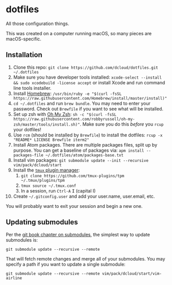 # dotfiles

All those configuration things.

This was created on a computer running macOS, so many pieces are macOS-specific.

## Installation

1. Clone this repo: `git clone https://github.com/dcloud/dotfiles.git ~/.dotfiles`
2. Make sure you have developer tools installed: `xcode-select --install && sudo xcodebuild -license accept` or install Xcode and run command line tools installer.
3. Install [Homebrew](https://brew.sh): `/usr/bin/ruby -e "$(curl -fsSL https://raw.githubusercontent.com/Homebrew/install/master/install)"`
4. `cd ~/.dotfiles` and run `brew bundle`. You may need to enter your password. Check out `Brewfile` if you want to see what will be installed.
5. Set up zsh with [Oh My Zsh](https://github.com/robbyrussell/oh-my-zsh): `sh -c "$(curl -fsSL https://raw.githubusercontent.com/robbyrussell/oh-my-zsh/master/tools/install.sh)"`. Make sure you do this *before* you `rcup` your dotfiles!
6. Use `rcm` (should be installed by `Brewfile`) to install the dotfiles: `rcup -x "README* LICENSE Brewfile iterm2"`
7. Install Atom packages. There are multiple packages files, split up by purpose. You can get a baseline of packages via: `apm install --packages-file ~/.dotfiles/atom/packages-base.txt`
8. Install vim packages: `git submodule update --init --recursive vim/pack/dcloud/start`
9. Install the [`tmux` plugin manager](https://github.com/tmux-plugins/tpm):
    1. `git clone https://github.com/tmux-plugins/tpm ~/.tmux/plugins/tpm`
    2. `tmux source ~/.tmux.conf`
    3. In a session, run `Ctrl-A` <kbd>I</kbd> (capital I)
10. Create `~/.gitconfig.user` and add your user.name, user.email, etc.

You will probably want to exit your session and begin a new one.

## Updating submodules

Per the [git book chapter on submodules](https://git-scm.com/book/en/v2/Git-Tools-Submodules), the simplest way to update submodules is:

```
git submodule update --recursive --remote
```

That will fetch remote changes and merge all of your submodules. You may specify a path if you want to update a single submodule:

```
git submodule update --recursive --remote vim/pack/dcloud/start/vim-airline
```

